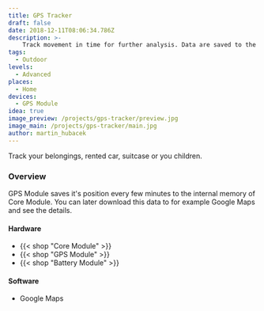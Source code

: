 ```yaml
---
title: GPS Tracker
draft: false
date: 2018-12-11T08:06:34.786Z
description: >-
    Track movement in time for further analysis. Data are saved to the device which you can download later.
tags:
  - Outdoor
levels:
  - Advanced
places:
  - Home
devices:
  - GPS Module
idea: true
image_preview: /projects/gps-tracker/preview.jpg
image_main: /projects/gps-tracker/main.jpg
author: martin_hubacek
---
```


Track your belongings, rented car, suitcase or you children.

### Overview

GPS Module saves it's position every few minutes to the internal memory of Core Module. You can later download this data to for example Google Maps and see the details.

#### Hardware

* {{< shop "Core Module" >}}
* {{< shop "GPS Module" >}}
* {{< shop "Battery Module" >}}


#### Software

* Google Maps
